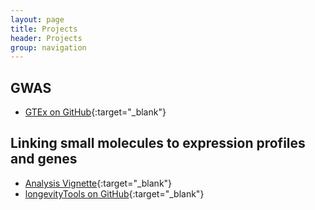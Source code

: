 ```yaml
---
layout: page
title: Projects
header: Projects
group: navigation
---
```


## GWAS

* [GTEx on GitHub](https://github.com/DanielEvansLab/GTEx){:target="_blank"}

## Linking small molecules to expression profiles and genes

* [Analysis Vignette](https://htmlpreview.github.io/?https://github.com/tgirke/longevityTools/blob/master/vignettes/longevityTools.html){:target="_blank"}
* [longevityTools on GitHub](https://github.com/tgirke/longevityTools){:target="_blank"}


